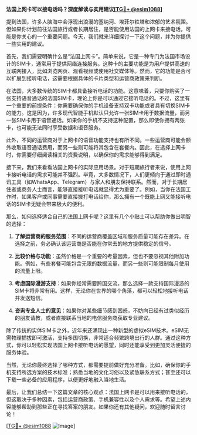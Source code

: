 **法国上网卡可以接电话吗？深度解读与实用建议[[TG💪+ @esim1088](https://t.me/s/esim1088)]**

提到法国，许多人脑海中会浮现出浪漫的塞纳河、埃菲尔铁塔和浓郁的艺术氛围。但如果你计划前往法国旅行或者长期居住，是否能使用法国的上网卡来接电话，可能是你关心的一个重要问题。今天，我们就来详细探讨一下这个问题，并为你提供一些实用的建议。

首先，我们需要明确什么是“法国上网卡”。简单来说，它是一种专门为法国市场设计的SIM卡，通常用于提供网络连接服务。这种卡的主要功能是为用户提供高速的互联网接入，比如浏览网页、观看视频或使用社交媒体等。然而，它的功能是否可以扩展到接听电话，这需要根据具体的卡片类型和运营商政策来判断。

在法国，大多数传统的SIM卡都具备接听电话的功能。这意味着，只要你购买了一张支持语音通话的法国SIM卡，理论上你是可以通过它接听电话的。不过，这里有一个重要的前提条件：你需要确保你的手机设备支持双卡功能或者具有切换SIM卡的能力。这是因为，许多现代智能手机默认只允许一张SIM卡用于数据流量，而另一张SIM卡用于语音通话。如果你的手机不支持这种配置，那么即使你拥有两张卡，也可能无法同时享受数据和语音服务。

此外，不同的运营商对于上网卡的语音功能支持也有所不同。一些运营商可能会额外收取语音通话费用，而另一些则可能将其包含在套餐内。因此，在选择上网卡时，你需要仔细阅读相关的资费说明，以确保你的需求能够得到满足。

接下来，我们来看看法国上网卡的实际应用场景。对于短期旅行者来说，使用上网卡接听电话的需求可能并不强烈。毕竟，大多数情况下，人们更倾向于通过即时通讯工具（如WhatsApp、Telegram）与家人和朋友保持联系。然而，对于长期居住者或商务人士而言，能够直接接听电话就显得尤为重要了。例如，当你在法国工作时，如果客户或同事需要直接拨打电话给你，那么拥有一个既能上网又能接听电话的SIM卡无疑会带来极大的便利。

那么，如何选择适合自己的法国上网卡呢？这里有几个小贴士可以帮助你做出明智的选择：

1. **了解运营商的服务范围**：不同的运营商覆盖区域和服务质量可能存在差异。在选择之前，务必确认该运营商是否能在你常去的地方提供稳定的信号。

2. **比较价格与功能**：虽然价格是一个重要的考量因素，但也不要忽视其他附加功能。例如，有些套餐可能包含无限的数据流量，而另一些则可能限制每月使用的流量上限。

3. **考虑国际漫游支持**：如果你经常需要跨国交流，那么选择一款支持国际漫游的SIM卡将非常有用。这样，无论你在世界的哪个角落，都可以轻松地接听电话并发送短信。

4. **咨询专业人士的意见**：如果你对某些细节感到困惑，不妨向已经有过类似经历的朋友请教，或者直接联系当地的电信服务商获取专业建议。

除了传统的实体SIM卡之外，近年来还涌现出一种新型的虚拟eSIM技术。eSIM无需物理插拔即可激活，支持多国切换，非常适合频繁跨境出行的人群。通过这种方式，你可以轻松实现法国上网卡接听电话的愿望，同时还能享受到更加灵活便捷的服务体验。

当然，无论你最终选择了哪种方式，都需要提前做好充分准备。比如，确保你的手机支持所选方案的技术标准；熟悉当地的文化习俗以及紧急联系方式；甚至还可以下载一些必备的应用程序，以便更好地融入当地生活。

最后，让我们总结一下这篇文章的核心观点：法国上网卡是可以用来接听电话的，但这取决于多种因素，包括运营商政策、手机兼容性以及个人需求等。希望上述内容能够帮助到那些正在寻找答案的朋友。如果你还有其他疑问，欢迎随时留言讨论！

[[TG💪+ @esim1088](https://t.me/s/esim1088) ![Image](https://i.postimg.cc/4NQfJmqS/Snipaste-2025-05-13-00-14-12.png)]
